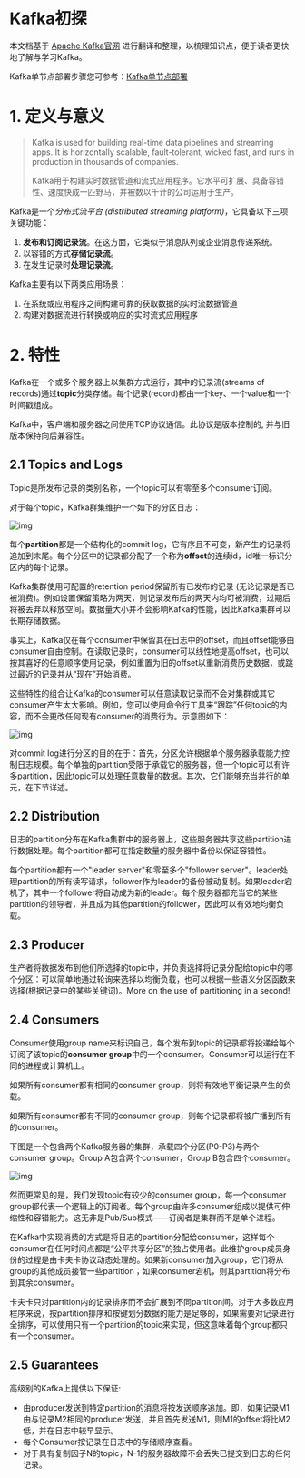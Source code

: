 # Kafka初探

本文档基于 [Apache Kafka官网](http://kafka.apache.org/) 进行翻译和整理，以梳理知识点，便于读者更快地了解与学习Kafka。

Kafka单节点部署步骤您可参考：[Kafka单节点部署](https://github.com/Sunxiai51/Note/blob/master/Java/Kafka%E5%8D%95%E8%8A%82%E7%82%B9%E9%83%A8%E7%BD%B2.md)

# 1. 定义与意义

> Kafka is used for building real-time data pipelines and streaming apps. It is horizontally scalable, fault-tolerant, wicked fast, and runs in production in thousands of companies.
>
> Kafka用于构建实时数据管道和流式应用程序。它水平可扩展、具备容错性、速度快成一匹野马，并被数以千计的公司运用于生产。

Kafka是一个*分布式流平台 (distributed streaming platform)*，它具备以下三项关键功能：

1. **发布和订阅记录流**。在这方面，它类似于消息队列或企业消息传递系统。
2. 以容错的方式**存储记录流**。
3. 在发生记录时**处理记录流**。

Kafka主要有以下两类应用场景：

1. 在系统或应用程序之间构建可靠的获取数据的实时流数据管道
2. 构建对数据流进行转换或响应的实时流式应用程序

# 2. 特性 

Kafka在一个或多个服务器上以集群方式运行，其中的记录流(streams of records)通过**topic**分类存储。每个记录(record)都由一个key、一个value和一个时间戳组成。

Kafka中，客户端和服务器之间使用TCP协议通信。此协议是版本控制的, 并与旧版本保持向后兼容性。

## 2.1 Topics and Logs

Topic是所发布记录的类别名称，一个topic可以有零至多个consumer订阅。

对于每个topic，Kafka群集维护一个如下的分区日志：

![img](http://kafka.apache.org/10/images/log_anatomy.png)

每个**partition**都是一个结构化的commit log，它有序且不可变，新产生的记录将追加到末尾。每个分区中的记录都分配了一个称为**offset**的连续id，id唯一标识分区内的每个记录。

Kafka集群使用可配置的retention period保留所有已发布的记录 (无论记录是否已被消费)。例如设置保留策略为两天，则记录发布后的两天内均可被消费，过期后将被丢弃以释放空间。数据量大小并不会影响Kafka的性能，因此Kafka集群可以长期存储数据。

事实上，Kafka仅在每个consumer中保留其在日志中的offset，而且offset能够由consumer自由控制。在读取记录时，consumer可以线性地提高offset，也可以按其喜好的任意顺序使用记录，例如重置为旧的offset以重新消费历史数据，或跳过最近的记录并从“现在”开始消费。

这些特性的组合让Kafka的consumer可以任意读取记录而不会对集群或其它consumer产生太大影响。例如，您可以使用命令行工具来“跟踪”任何topic的内容，而不会更改任何现有consumer的消费行为。示意图如下：

![img](http://kafka.apache.org/10/images/log_consumer.png)

对commit log进行分区的目的在于：首先，分区允许根据单个服务器承载能力控制日志规模。每个单独的partition受限于承载它的服务器，但一个topic可以有许多partition，因此topic可以处理任意数量的数据。其次，它们能够充当并行的单元，在下节详述。

## 2.2 Distribution

日志的partition分布在Kafka集群中的服务器上，这些服务器共享这些partition进行数据处理。每个partition都可在指定数量的服务器中备份以保证容错性。

每个partition都有一个"leader server"和零至多个"follower server"。leader处理partition的所有读写请求，follower作为leader的备份被动复制。如果leader宕机了，其中一个follower将自动成为新的leader。每个服务器都充当它的某些partition的领导者，并且成为其他partition的follower，因此可以有效地均衡负载。

## 2.3 Producer

生产者将数据发布到他们所选择的topic中，并负责选择将记录分配给topic中的哪个分区：可以简单地通过轮询来选择以均衡负载，也可以根据一些语义分区函数来选择(根据记录中的某些关键词)。More on the use of partitioning in a second!

## 2.4 Consumers

Consumer使用group name来标识自己，每个发布到topic的记录都将投递给每个订阅了该topic的**consumer group**中的一个consumer。Consumer可以运行在不同的进程或计算机上。

如果所有consumer都有相同的consumer group，则将有效地平衡记录产生的负载。

如果所有consumer都有不同的consumer group，则每个记录都将被广播到所有的consumer。

下图是一个包含两个Kafka服务器的集群，承载四个分区(P0-P3)与两个consumer group。Group A包含两个consumer，Group B包含四个consumer。

![img](http://kafka.apache.org/10/images/consumer-groups.png)

然而更常见的是，我们发现topic有较少的consumer group，每一个consumer group都代表一个逻辑上的订阅者。每个group由许多consumer组成以提供可伸缩性和容错能力。这无非是Pub/Sub模式——订阅者是集群而不是单个进程。

在Kafka中实现消费的方式是将日志的partition分配给consumer，这样每个consumer在任何时间点都是“公平共享分区”的独占使用者。此维护group成员身份的过程是由卡夫卡协议动态处理的。如果新consumer加入group，它们将从group的其他成员接管一些partition；如果consumer宕机，则其partition将分布到其余consumer。

卡夫卡只对partition内的记录排序而不会扩展到不同partition间。对于大多数应用程序来说，按partition排序和按键划分数据的能力是足够的，如果需要对记录进行全排序，可以使用只有一个partition的topic来实现，但这意味着每个group都只有一个consumer。

## 2.5 Guarantees

高级别的Kafka上提供以下保证:

- 由producer发送到特定partition的消息将按发送顺序追加。即，如果记录M1由与记录M2相同的producer发送，并且首先发送M1，则M1的offset将比M2低，并在日志中较早显示。
- 每个Consumer按记录在日志中的存储顺序查看。
- 对于具有复制因子N的topic，N-1的服务器故障不会丢失已提交到日志的任何记录。


